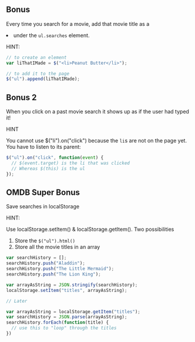 ## Bonus

Every time you search for a movie, add that movie title as a <li> under the `ul.searches` element.

HINT:

```javascript
// to create an element
var liThatIMade = $("<li>Peanut Butter</li>");

// to add it to the page
$("ul").append(liThatIMade);
```

## Bonus 2

When you click on a past movie search it shows up as if the user had typed it!

HINT

You cannot use $("li").on("click") because the `li`s are not on the page yet. You have to listen to its parent:

```javascript
$("ul").on("click", function(event) {
  // $(event.target) is the li that was clicked
  // Whereas $(this) is the ul
});
```

## OMDB Super Bonus

Save searches in localStorage

HINT:

Use localStorage.setItem() & localStorage.getItem().
Two possibilities

1. Store the `$("ul").html()`
2. Store all the movie titles in an array
```javascript
var searchHistory = [];
searchHistory.push("Aladdin");
searchHistory.push("The Little Mermaid");
searchHistory.push("The Lion King");

var arrayAsString = JSON.stringify(searchHistory);
localStorage.setItem("titles", arrayAsString);

// Later

var arrayAsString = localStorage.getItem("titles");
var searchHistory = JSON.parse(arrayAsString);
searchHistory.forEach(function(title) {
  // use this to "loop" through the titles
})
```